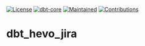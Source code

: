 [![License](https://img.shields.io/badge/License-Apache_2.0-blue?style=flat-square)](https://github.com/x-equipment/dbt_hevo_typeform/blob/main/LICENSE)
[![dbt-core](https://img.shields.io/badge/dbt_Core™->=1.5.0_,<2.0.0-orange?style=flat-square)]()
[![Maintained](https://img.shields.io/badge/Maintained-Yes-green?style=flat-square)]()
[![Contributions](https://img.shields.io/badge/Contributions_welcome-Yes-blueviolet?style=flat-square)]()

# dbt_hevo_jira
